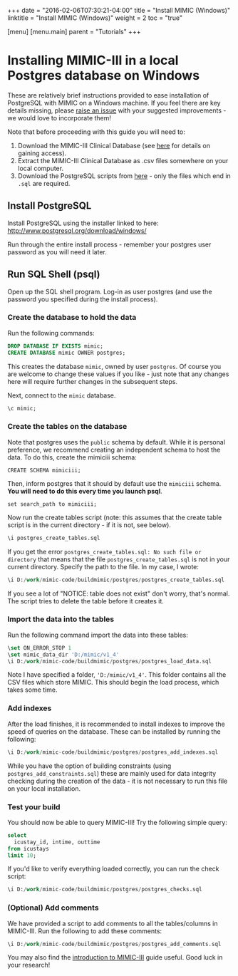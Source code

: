 +++
date = "2016-02-06T07:30:21-04:00"
title = "Install MIMIC (Windows)"
linktitle = "Install MIMIC (Windows)"
weight = 2
toc = "true"

[menu]
  [menu.main]
    parent = "Tutorials"
+++

# Installing MIMIC-III in a local Postgres database on Windows

These are relatively brief instructions provided to ease installation of PostgreSQL with MIMIC on a Windows machine. If you feel there are key details missing, please [raise an issue](https://github.com/MIT-LCP/mimic-website/issues) with your suggested improvements - we would love to incorporate them!

Note that before proceeding with this guide you will need to:

1. Download the MIMIC-III Clinical Database (see [here](/gettingstarted/access/) for details on gaining access).
2. Extract the MIMIC-III Clinical Database as .csv files somewhere on your local computer.
3. Download the PostgreSQL scripts from [here](https://github.com/MIT-LCP/mimic-code/tree/master/buildmimic/postgres) - only the files which end in `.sql` are required.

## Install PostgreSQL

Install PostgreSQL using the installer linked to here:
http://www.postgresql.org/download/windows/

Run through the entire install process - remember your postgres user password as you will need it later.

## Run SQL Shell (psql)

Open up the SQL shell program. Log-in as user postgres (and use the password you specified during the install process).

### Create the database to hold the data

Run the following commands:

```sql
DROP DATABASE IF EXISTS mimic;
CREATE DATABASE mimic OWNER postgres;
```

This creates the database `mimic`, owned by user `postgres`. Of course you are welcome to change these values if you like - just note that any changes here will require further changes in the subsequent steps.

Next, connect to the `mimic` database.

```sql
\c mimic;
```


### Create the tables on the database

Note that postgres uses the `public` schema by default. While it is personal preference, we recommend creating an independent schema to host the data. To do this, create the mimiciii schema:

```
CREATE SCHEMA mimiciii;
```

Then, inform postgres that it should by default use the `mimiciii` schema. **You will need to do this every time you launch psql**.

```
set search_path to mimiciii;
```

Now run the create tables script (note: this assumes that the create table script is in the current directory - if it is not, see below).

```sql
\i postgres_create_tables.sql
```

If you get the error `postgres_create_tables.sql: No such file or directory` that means that the file `postgres_create_tables.sql` is not in your current directory. Specify the path to the file. In my case, I wrote:

```sql
\i D:/work/mimic-code/buildmimic/postgres/postgres_create_tables.sql
```

If you see a lot of "NOTICE: table does not exist" don't worry, that's normal. The script tries to delete the table before it creates it.

### Import the data into the tables

Run the following command import the data into these tables:

```sql
\set ON_ERROR_STOP 1
\set mimic_data_dir 'D:/mimic/v1_4'
\i D:/work/mimic-code/buildmimic/postgres/postgres_load_data.sql
```

Note I have specified a folder, `'D:/mimic/v1_4'`. This folder contains all the CSV files which store MIMIC. This should begin the load process, which takes some time.

### Add indexes

After the load finishes, it is recommended to install indexes to improve the speed of queries on the database.
These can be installed by running the following:

```sql
\i D:/work/mimic-code/buildmimic/postgres/postgres_add_indexes.sql
```

While you have the option of building constraints (using `postgres_add_constraints.sql`) these are mainly used for data integrity checking during the creation of the data - it is not necessary to run this file on your local installation.

### Test your build

You should now be able to query MIMIC-III! Try the following simple query:

```sql
select
  icustay_id, intime, outtime
from icustays
limit 10;
```

If you'd like to verify everything loaded correctly, you can run the check script:

```sql
\i D:/work/mimic-code/buildmimic/postgres/postgres_checks.sql
```

### (Optional) Add comments

We have provided a script to add comments to all the tables/columns in MIMIC-III. Run the following to add these comments:


```sql
\i D:/work/mimic-code/buildmimic/postgres/postgres_add_comments.sql
```

You may also find the [introduction to MIMIC-III](/tutorials/intro-to-mimic-iii/) guide useful. Good luck in your research!
